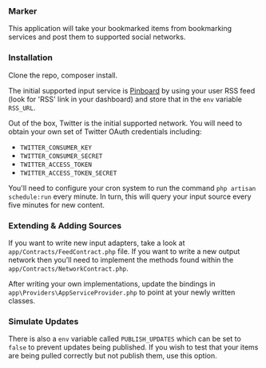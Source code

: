 ### Marker

This application will take your bookmarked items from bookmarking services and
post them to supported social networks.


### Installation

Clone the repo, composer install.

The initial supported input service is [Pinboard](https://pinboard.in/) by
using your user RSS feed (look for 'RSS' link in your dashboard) and store that
in the `env` variable `RSS_URL`.

Out of the box, Twitter is the initial supported network. You will need to
obtain your own set of Twitter OAuth credentials including:

 - `TWITTER_CONSUMER_KEY`
 - `TWITTER_CONSUMER_SECRET`
 - `TWITTER_ACCESS_TOKEN`
 - `TWITTER_ACCESS_TOKEN_SECRET`

You'll need to configure your cron system to run the command
`php artisan schedule:run` every minute. In turn, this will query your input
source every five minutes for new content.


### Extending &amp; Adding Sources

If you want to write new input adapters, take a look at
`app/Contracts/FeedContract.php` file. If you want to write a new output
network then you'll need to implement the methods found within the
`app/Contracts/NetworkContract.php`.

After writing your own implementations, update the bindings in
`app\Providers\AppServiceProvider.php` to point at your newly written classes.


### Simulate Updates

There is also a `env` variable called `PUBLISH_UPDATES` which can be set to
`false` to prevent updates being published. If you wish to test that your
items are being pulled correctly but not publish them, use this option.
